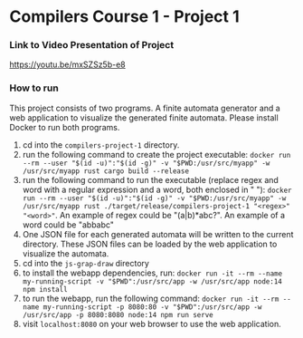 # Compilers Course 1 - Project 1

### Link to Video Presentation of Project

<https://youtu.be/mxSZSz5b-e8>

### How to run

This project consists of two programs. A finite automata generator and a web application to visualize the generated finite automata.
Please install Docker to run both programs.

1. cd into the `compilers-project-1` directory.
2. run the following command to create the project executable: `docker run --rm --user "$(id -u)":"$(id -g)" -v "$PWD:/usr/src/myapp" -w /usr/src/myapp rust cargo build --release`
3. run the following command to run the executable (replace regex and word with a regular expression and a word, both enclosed in \" \"): `docker run --rm --user "$(id -u)":"$(id -g)" -v "$PWD:/usr/src/myapp" -w /usr/src/myapp rust ./target/release/compilers-project-1 "<regex>" "<word>"`. An example of regex could be "(a|b)\*abc?". An example of a word could be "abbabc"
4. One JSON file for each generated automata will be written to the current directory. These JSON files can be loaded by the web application to visualize the automata.
5. cd into the `js-grap-draw` directory
6. to install the webapp dependencies, run: `docker run -it --rm --name my-running-script -v "$PWD":/usr/src/app -w /usr/src/app node:14 npm install`
7. to run the webapp, run the following command: `docker run -it --rm --name my-running-script -p 8080:80 -v "$PWD":/usr/src/app -w /usr/src/app -p 8080:8080 node:14 npm run serve`
8. visit `localhost:8080` on your web browser to use the web application.
